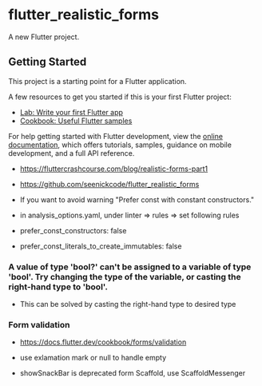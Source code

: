 # flutter_realistic_forms

A new Flutter project.

## Getting Started

This project is a starting point for a Flutter application.

A few resources to get you started if this is your first Flutter project:

- [Lab: Write your first Flutter app](https://docs.flutter.dev/get-started/codelab)
- [Cookbook: Useful Flutter samples](https://docs.flutter.dev/cookbook)

For help getting started with Flutter development, view the
[online documentation](https://docs.flutter.dev/), which offers tutorials,
samples, guidance on mobile development, and a full API reference.


- https://fluttercrashcourse.com/blog/realistic-forms-part1
- https://github.com/seenickcode/flutter_realistic_forms

-   If you want to avoid warning "Prefer const with constant constructors."
-   in analysis_options.yaml, under linter => rules => set following rules
-    prefer_const_constructors: false
-    prefer_const_literals_to_create_immutables: false

### A value of type 'bool?' can't be assigned to a variable of type 'bool'. Try changing the type of the variable, or casting the right-hand type to 'bool'.
-   This can be solved by casting the right-hand type to desired type

### Form validation
-   https://docs.flutter.dev/cookbook/forms/validation
-   use exlamation mark or null to handle empty

-   showSnackBar is deprecated form Scaffold, use ScaffoldMessenger
